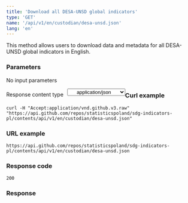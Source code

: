 ```yaml
---
title: 'Download all DESA-UNSD global indicators'
type: 'GET'
name: '/api/v1/en/custodian/desa-unsd.json'
lang: 'en'
---
```


This method allows users to download data and metadata for all DESA-UNSD global indicators in English.

### Parameters

<p>No input parameters</p>

<p style='float:left;margin-top: 7px;'>Response content type</p>
<select style='float:left;padding: 0px 15px;width: 155px;margin-left: 10px;text-align-last: center;'>
  <option>application/json</option>
</select>

<div id='example1'>

<h3 id="przykładowy-curl">Curl example</h3>

<p><code class="highlighter-rouge">curl -H "Accept:application/vnd.github.v3.raw" "https://api.github.com/repos/statisticspoland/sdg-indicators-pl/contents/api/v1/en/custodian/desa-unsd.json"</code></p>

<h3 id="przykładowy-url">URL example</h3>

<p><code class="highlighter-rouge">https://api.github.com/repos/statisticspoland/sdg-indicators-pl/contents/api/v1/en/custodian/desa-unsd.json</code></p>

<h3 id="przykładowy-kod-odpowiedzi">Response code</h3>

<p><code class="highlighter-rouge">200</code></p>

<h3 id="przykładowa-odpowiedź">Response</h3>

<p><code class="highlighter-rouge" id="show-data-en-desa-unsd">
</code></p>

</div>

<script>

$.getJSON('https://sdg.gov.pl/api/v1/en/custodian/desa-unsd.json', function(data) {
    $('#show-data-en-desa-unsd').html(JSON.stringify(data, null, 2));
});

</script>
